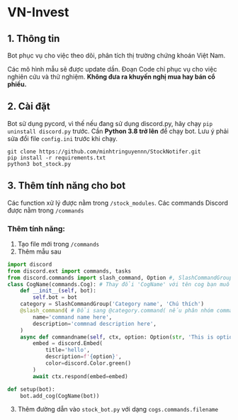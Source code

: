 # VN-Invest

## 1. Thông tin
Bot phục vụ cho việc theo dõi, phân tích thị trường chứng khoán Việt Nam.

Các mô hình mẫu sẽ được update dần. Đoạn Code chỉ phục vụ cho việc nghiên cứu và thử nghiệm. **Không đưa ra khuyến nghị mua hay bán cổ phiếu.**

## 2. Cài đặt
Bot sử dụng pycord, vì thế nếu đang sử dụng discord.py, hãy chạy ```pip uninstall discord.py``` trước.
Cần **Python 3.8 trở lên** để chạy bot. Lưu ý phải sửa đổi file ```config.ini``` trước khi chạy.

```
git clone https://github.com/minhtringuyennn/StockNotifer.git
pip install -r requirements.txt
python3 bot_stock.py
```

## 3. Thêm tính năng cho bot
Các function xử lý được nằm trong `/stock_modules`.
Các commands Discord được nằm trong `/commands`


### Thêm tính năng:
1. Tạo file mới trong `/commands`
2. Thêm mẫu sau

```python
import discord
from discord.ext import commands, tasks
from discord.commands import slash_command, Option #, SlashCommandGroup nếu muốn tạo nhóm commands
class CogName(commands.Cog): # Thay đổi 'CogName' với tên cog bạn muốn.
    def __init__(self, bot):
        self.bot = bot
    category = SlashCommandGroup('Category name', 'Chú thích')
    @slash_command( # Đổi sang @category.command( nếu phân nhóm commands.
        name='command name here',
        description='commnad description here',
    )
    async def commandname(self, ctx, option: Option(str, 'This is option', required=True)):
        embed = discord.Embed(
            title='hello',
            description=f'{option}',
            color=discord.Color.green()
        )
        await ctx.respond(embed=embed)

def setup(bot):
    bot.add_cog(CogName(bot))
```

3. Thêm đường dẫn vào `stock_bot.py` với dạng `cogs.commands.filename`
